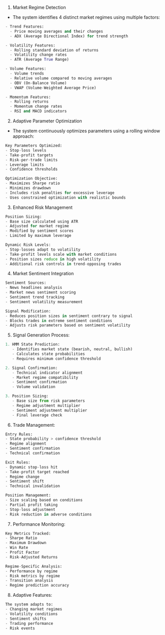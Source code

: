 1. Market Regime Detection
- The system identifies 4 distinct market regimes using multiple factors:
```python
- Trend Features:
  - Price moving averages and their changes
  - ADX (Average Directional Index) for trend strength

- Volatility Features:
  - Rolling standard deviation of returns
  - Volatility change rates
  - ATR (Average True Range)

- Volume Features:
  - Volume trends
  - Relative volume compared to moving averages
  - OBV (On-Balance Volume)
  - VWAP (Volume-Weighted Average Price)

- Momentum Features:
  - Rolling returns
  - Momentum change rates
  - RSI and MACD indicators
```

2. Adaptive Parameter Optimization
- The system continuously optimizes parameters using a rolling window approach:
```python
Key Parameters Optimized:
- Stop-loss levels
- Take-profit targets
- Risk-per-trade limits
- Leverage limits
- Confidence thresholds

Optimization Objective:
- Maximizes Sharpe ratio
- Minimizes drawdown
- Includes risk penalties for excessive leverage
- Uses constrained optimization with realistic bounds
```

3. Enhanced Risk Management
```python
Position Sizing:
- Base size calculated using ATR
- Adjusted for market regime
- Modified by sentiment scores
- Limited by maximum leverage

Dynamic Risk Levels:
- Stop-losses adapt to volatility
- Take-profit levels scale with market conditions
- Position sizes reduce in high volatility
- Additional risk controls in trend-opposing trades
```

4. Market Sentiment Integration
```python
Sentiment Sources:
- News headlines analysis
- Market news sentiment scoring
- Sentiment trend tracking
- Sentiment volatility measurement

Signal Modification:
- Reduces position sizes in sentiment contrary to signal
- Blocks trades in extreme sentiment conditions
- Adjusts risk parameters based on sentiment volatility
```

5. Signal Generation Process:
```python
1. HMM State Prediction:
   - Identifies market state (bearish, neutral, bullish)
   - Calculates state probabilities
   - Requires minimum confidence threshold

2. Signal Confirmation:
   - Technical indicator alignment
   - Market regime compatibility
   - Sentiment confirmation
   - Volume validation

3. Position Sizing:
   - Base size from risk parameters
   - Regime adjustment multiplier
   - Sentiment adjustment multiplier
   - Final leverage check
```

6. Trade Management:
```python
Entry Rules:
- State probability > confidence threshold
- Regime alignment
- Sentiment confirmation
- Technical confirmation

Exit Rules:
- Dynamic stop-loss hit
- Take-profit target reached
- Regime change
- Sentiment shift
- Technical invalidation

Position Management:
- Size scaling based on conditions
- Partial profit taking
- Stop-loss adjustment
- Risk reduction in adverse conditions
```

7. Performance Monitoring:
```python
Key Metrics Tracked:
- Sharpe Ratio
- Maximum Drawdown
- Win Rate
- Profit Factor
- Risk-Adjusted Returns

Regime-Specific Analysis:
- Performance by regime
- Risk metrics by regime
- Transition analysis
- Regime prediction accuracy
```

8. Adaptive Features:
```python
The system adapts to:
- Changing market regimes
- Volatility conditions
- Sentiment shifts
- Trading performance
- Risk events
```